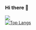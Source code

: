 ### Hi there 👋

![](https://github-readme-stats.vercel.app/api?username=vManono&show_icons=true&hide_border=true&count_private=true&include_all_commits=true&hide=prs)  
[![Top Langs](https://github-readme-stats.vercel.app/api/top-langs/?username=vManono)](https://github.com/anuraghazra/github-readme-stats)  
